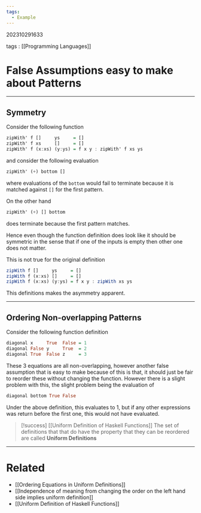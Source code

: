 ```yaml
---
tags:
  - Example
---
```


202310291633

tags : [[Programming Languages]]

#  False Assumptions easy to make about Patterns
---

## Symmetry
Consider the following function

```haskell
zipWith' f []     ys     = []
zipWith' f xs     []     = []
zipWith' f (x:xs) (y:ys) = f x y : zipWith' f xs ys
```

and consider the following evaluation

```haskell
zipWith' (+) bottom []
```

where evaluations of the `bottom` would fail to terminate because it is matched against `[]` for the first pattern. 

On the other hand
```haskell
zipWith' (+) [] bottom
```
does terminate because the first pattern matches.

Hence even though the function definition does look like it should be symmetric in the sense that if one of the inputs is empty then other one does not matter. 

This is not true for the original definition
```haskell
zipWith f []     ys     = []
zipWith f (x:xs) []     = []
zipWith f (x:xs) (y:ys) = f x y : zipWith xs ys
```
This definitions makes the asymmetry apparent.

---
## Ordering Non-overlapping Patterns
Consider the following function definition

```haskell
diagonal x     True  False = 1
diagonal False y     True  = 2
diagonal True  False z     = 3
```

These 3 equations are all non-overlapping, however another false assumption that is easy to make because of this is that, it should just be fair to reorder these without changing the function. However there is a slight problem with this, the slight problem being the evaluation of 
```haskell
diagonal bottom True False
```
Under the above definition, this evaluates to $1$, but if any other expressions was return before the first one, this would not have evaluated.

>[!success] [[Uniform Definition of Haskell Functions]]
>The set of definitions that that do have the property that they can be reordered  are called **Uniform Definitions**
 
---
# Related
- [[Ordering Equations in Uniform Definitions]]
- [[Independence of meaning from changing the order on the left hand side implies uniform definition]]
- [[Uniform Definition of Haskell Functions]]